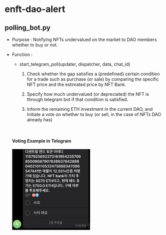 # enft-dao-alert
## polling_bot.py
+ Purpose : Notifying NFTs undervalued on the market to DAO members whether to buy or not.
+ Function :

  +  start_telegram_poll(updater, dispatcher, data, chat_id)
  
      1. Check whether the gap satisfies a (predefined) certain condition for a trade such as purchase (or sale) by comparing the specific NFT price and the estimated price by NFT Bank.
      2. Specify how much undervalued (or depreciated) the NFT is through telegram bot if that condition is satisfied.
    
      3. Inform the remaining ETH investment in the current DAO, and Initiate a vote on whether to buy (or sell, in the case of NFTs DAO already has)
    
    
    <br>
    <h4>Voting Example in Telegram</h4>
    <img src="https://github.com/vandlaw7/enft-dao-alert/blob/master/for-readme/capture_polling_bot.jpg" width="250">
  
